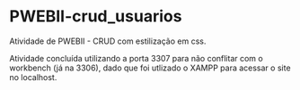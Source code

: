 # PWEBII-crud_usuarios
Atividade de PWEBII - CRUD com estilização em css.

Atividade concluída utilizando a porta 3307 para não conflitar com o workbench (já na 3306), dado que foi utlizado o XAMPP para acessar o site no localhost.

